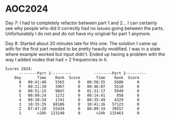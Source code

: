 # AOC2024
Day 7: I had to completely refactor between part 1 and 2... I can certainly see why people who did it correctly had no issues going between the parts. Unfortunately I do not and do not have my original for part 1 anymore.

Day 8: Started about 20 minutes late for this one. The solution I came up with for the first part needed to be pretty heavily modified. I was in a state where example worked but input didn't. Ended up having a problem with the way I added nodes that had > 2 frequencies in it.

    Scores 2024:
          --------Part 1---------          --------Part 2---------
        Day       Time    Rank  Score       Time    Rank  Score
          8   00:41:48    5565      0   00:58:55    5600      0
          7   00:21:39    3967      0   00:46:07    5510      0
          6   00:51:15    9047      0   01:31:17    5949      0
          5   00:09:24    1172      0   00:14:41     858      0
          4   00:10:34    1741      0   00:35:49    4329      0
          3   10:35:35   68186      0   10:41:16   57123      0
          2   07:47:20   55434      0   08:09:19   39557      0
          1       >24h  123140      0       >24h  115463      0
